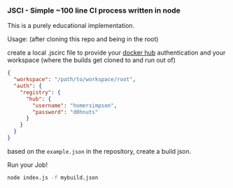 ### JSCI - Simple ~100 line CI process written in node

This is a purely educational implementation.

Usage: (after cloning this repo and being in the root)

create a local .jscirc file to provide your [docker hub](hub.docker.com) authentication and your workspace (where the builds get cloned to and run out of)

```json
{
  "workspace": "/path/to/workspace/root",
  "auth": {
    "registry": {
      "hub": {
        "username": "homersimpson",
        "password": "d0hnuts"
      }
    }
  }
}
```

based on the `example.json` in the repository, create a build json.

Run your Job!

```sh
node index.js -f mybuild.json
```
